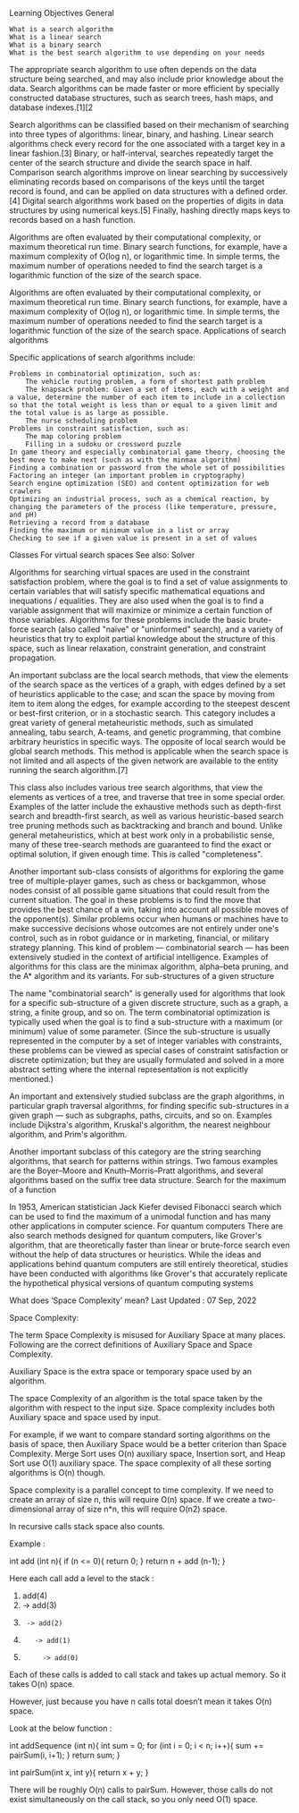Learning Objectives
General

    What is a search algorithm
    What is a linear search
    What is a binary search
    What is the best search algorithm to use depending on your needs

The appropriate search algorithm to use often depends on the data structure being searched, and may also include prior knowledge about the data. Search algorithms can be made faster or more efficient by specially constructed database structures, such as search trees, hash maps, and database indexes.[1][2



Search algorithms can be classified based on their mechanism of searching into three types of algorithms: linear, binary, and hashing. Linear search algorithms check every record for the one associated with a target key in a linear fashion.[3] Binary, or half-interval, searches repeatedly target the center of the search structure and divide the search space in half. Comparison search algorithms improve on linear searching by successively eliminating records based on comparisons of the keys until the target record is found, and can be applied on data structures with a defined order.[4] Digital search algorithms work based on the properties of digits in data structures by using numerical keys.[5] Finally, hashing directly maps keys to records based on a hash function.


Algorithms are often evaluated by their computational complexity, or maximum theoretical run time. Binary search functions, for example, have a maximum complexity of O(log n), or logarithmic time. In simple terms, the maximum number of operations needed to find the search target is a logarithmic function of the size of the search space. 


Algorithms are often evaluated by their computational complexity, or maximum theoretical run time. Binary search functions, for example, have a maximum complexity of O(log n), or logarithmic time. In simple terms, the maximum number of operations needed to find the search target is a logarithmic function of the size of the search space.
Applications of search algorithms

Specific applications of search algorithms include:

    Problems in combinatorial optimization, such as:
        The vehicle routing problem, a form of shortest path problem
        The knapsack problem: Given a set of items, each with a weight and a value, determine the number of each item to include in a collection so that the total weight is less than or equal to a given limit and the total value is as large as possible.
        The nurse scheduling problem
    Problems in constraint satisfaction, such as:
        The map coloring problem
        Filling in a sudoku or crossword puzzle
    In game theory and especially combinatorial game theory, choosing the best move to make next (such as with the minmax algorithm)
    Finding a combination or password from the whole set of possibilities
    Factoring an integer (an important problem in cryptography)
    Search engine optimization (SEO) and content optimization for web crawlers
    Optimizing an industrial process, such as a chemical reaction, by changing the parameters of the process (like temperature, pressure, and pH)
    Retrieving a record from a database
    Finding the maximum or minimum value in a list or array
    Checking to see if a given value is present in a set of values

Classes
For virtual search spaces
See also: Solver

Algorithms for searching virtual spaces are used in the constraint satisfaction problem, where the goal is to find a set of value assignments to certain variables that will satisfy specific mathematical equations and inequations / equalities. They are also used when the goal is to find a variable assignment that will maximize or minimize a certain function of those variables. Algorithms for these problems include the basic brute-force search (also called "naïve" or "uninformed" search), and a variety of heuristics that try to exploit partial knowledge about the structure of this space, such as linear relaxation, constraint generation, and constraint propagation.

An important subclass are the local search methods, that view the elements of the search space as the vertices of a graph, with edges defined by a set of heuristics applicable to the case; and scan the space by moving from item to item along the edges, for example according to the steepest descent or best-first criterion, or in a stochastic search. This category includes a great variety of general metaheuristic methods, such as simulated annealing, tabu search, A-teams, and genetic programming, that combine arbitrary heuristics in specific ways. The opposite of local search would be global search methods. This method is applicable when the search space is not limited and all aspects of the given network are available to the entity running the search algorithm.[7]

This class also includes various tree search algorithms, that view the elements as vertices of a tree, and traverse that tree in some special order. Examples of the latter include the exhaustive methods such as depth-first search and breadth-first search, as well as various heuristic-based search tree pruning methods such as backtracking and branch and bound. Unlike general metaheuristics, which at best work only in a probabilistic sense, many of these tree-search methods are guaranteed to find the exact or optimal solution, if given enough time. This is called "completeness".

Another important sub-class consists of algorithms for exploring the game tree of multiple-player games, such as chess or backgammon, whose nodes consist of all possible game situations that could result from the current situation. The goal in these problems is to find the move that provides the best chance of a win, taking into account all possible moves of the opponent(s). Similar problems occur when humans or machines have to make successive decisions whose outcomes are not entirely under one's control, such as in robot guidance or in marketing, financial, or military strategy planning. This kind of problem — combinatorial search — has been extensively studied in the context of artificial intelligence. Examples of algorithms for this class are the minimax algorithm, alpha–beta pruning, and the A* algorithm and its variants.
For sub-structures of a given structure

The name "combinatorial search" is generally used for algorithms that look for a specific sub-structure of a given discrete structure, such as a graph, a string, a finite group, and so on. The term combinatorial optimization is typically used when the goal is to find a sub-structure with a maximum (or minimum) value of some parameter. (Since the sub-structure is usually represented in the computer by a set of integer variables with constraints, these problems can be viewed as special cases of constraint satisfaction or discrete optimization; but they are usually formulated and solved in a more abstract setting where the internal representation is not explicitly mentioned.)

An important and extensively studied subclass are the graph algorithms, in particular graph traversal algorithms, for finding specific sub-structures in a given graph — such as subgraphs, paths, circuits, and so on. Examples include Dijkstra's algorithm, Kruskal's algorithm, the nearest neighbour algorithm, and Prim's algorithm.

Another important subclass of this category are the string searching algorithms, that search for patterns within strings. Two famous examples are the Boyer–Moore and Knuth–Morris–Pratt algorithms, and several algorithms based on the suffix tree data structure.
Search for the maximum of a function

In 1953, American statistician Jack Kiefer devised Fibonacci search which can be used to find the maximum of a unimodal function and has many other applications in computer science.
For quantum computers
There are also search methods designed for quantum computers, like Grover's algorithm, that are theoretically faster than linear or brute-force search even without the help of data structures or heuristics. While the ideas and applications behind quantum computers are still entirely theoretical, studies have been conducted with algorithms like Grover's that accurately replicate the hypothetical physical versions of quantum computing systems




What does ‘Space Complexity’ mean?
Last Updated : 07 Sep, 2022

Space Complexity: 

The term Space Complexity is misused for Auxiliary Space at many places. Following are the correct definitions of Auxiliary Space and Space Complexity. 

Auxiliary Space is the extra space or temporary space used by an algorithm.

The space Complexity of an algorithm is the total space taken by the algorithm with respect to the input size. Space complexity includes both Auxiliary space and space used by input. 

For example, if we want to compare standard sorting algorithms on the basis of space, then Auxiliary Space would be a better criterion than Space Complexity. Merge Sort uses O(n) auxiliary space, Insertion sort, and Heap Sort use O(1) auxiliary space. The space complexity of all these sorting algorithms is O(n) though. 

Space complexity is a parallel concept to time complexity. If we need to create an array of size n, this will require O(n) space. If we create a two-dimensional array of size n*n, this will require O(n2) space.

In recursive calls stack space also counts. 

Example : 

int add (int n){
    if (n <= 0){
        return 0;
    }
    return n + add (n-1);
}

Here each call add a level to the stack :

1.  add(4)
2.    -> add(3)
3.      -> add(2)
4.        -> add(1)
5.          -> add(0)

Each of these calls is added to call stack and takes up actual memory.
So it takes O(n) space.

However, just because you have n calls total doesn’t mean it takes O(n) space.

Look at the below function :

int addSequence (int n){
    int sum = 0;
    for (int i = 0; i < n; i++){
        sum += pairSum(i, i+1);
    }
    return sum;
}

int pairSum(int x, int y){
    return x + y;
}

There will be roughly O(n) calls to pairSum. However, those 
calls do not exist simultaneously on the call stack,
so you only need O(1) space.
